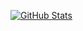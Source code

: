 [![GitHub Stats](https://gh-readme-profile.vercel.app/api?username=Kertsu)](https://github.com/Kertsu/github-readme-profile)